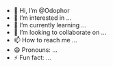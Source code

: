 - 👋 Hi, I’m @Odophor
- 👀 I’m interested in ...
- 🌱 I’m currently learning ...
- 💞️ I’m looking to collaborate on ...
- 📫 How to reach me ...
- 😄 Pronouns: ...
- ⚡ Fun fact: ...

<!---
Odophor/Odophor is a ✨ special ✨ repository because its `README.md` (this file) appears on your GitHub profile.
You can click the Preview link to take a look at your changes.
--->
